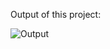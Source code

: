 Output of this project:

![Output](https://github.com/Afnan5750/Product-Page-Design/assets/155257728/6f48240e-c4c0-4621-925b-428d5a03c96d)
